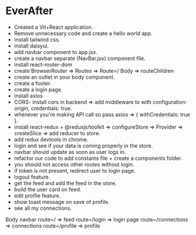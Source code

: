 # EverAfter

- Created a Vit+React application.
- Remove unnecessary code and create a hello world app.
- install tailwind css.
- install daisyui.
- add navbar component to app.jsx.
- create a navbar separate (NavBar.jsx) component file.
- install react-router-dom
- create BrowserRouter => Routes => Route=/ Body => routeChildren
- create an outlet in your body component.
- create a footer.
- create a login page.
- install axios
- CORS- install cors in backend => add middleware to with configuration: origin, credentials: true.
- whenever you're making API call so pass axios => { withCredentials: true }.
- install react-redux + @reduxjs/toolkit => configureStore => Provider => createSlice => add reducer to store.
- add redux devtools in chrome.
- login and see if your data is coming properly in the store.
- navbar should update as soon as user logs in.
- refactor our code to add constants file + create a components folder.
- you should not access other routes without login.
- if token is not present, redirect user to login page.
- logout feature.
- get the feed and add the feed in the store.
- build the user card on feed.
- edit profile feature.
- show toast message on save of profile.
- see all my connections.





Body 
    navbar
    route=/ => feed
    route=/login => login page
    route=/connections => connections
    route=/profile => profile